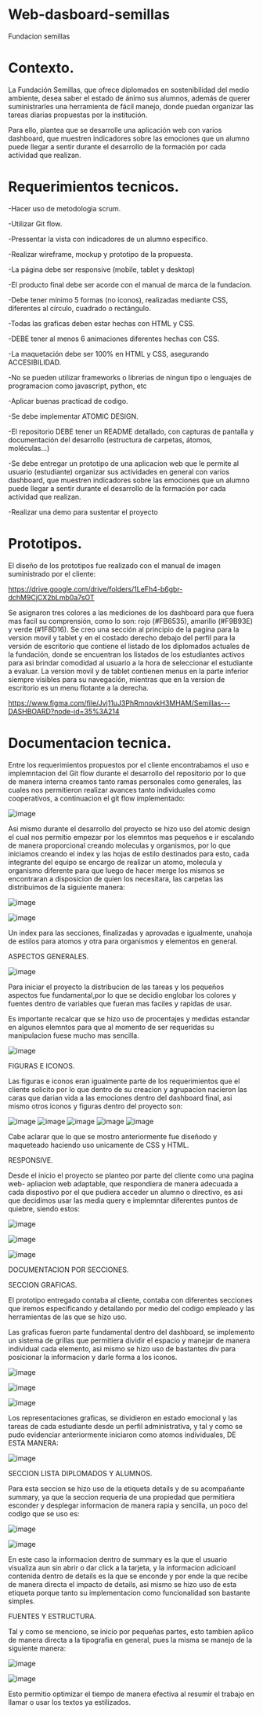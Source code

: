 # Web-dasboard-semillas
Fundacion semillas

# Contexto.

La Fundación Semillas, que ofrece diplomados en sostenibilidad del medio ambiente, desea saber el estado de ánimo sus alumnos, además de querer suministrarles una herramienta de fácil manejo, donde puedan organizar las tareas diarias propuestas por la institución.

Para ello, plantea que se desarrolle una aplicación web con varios dashboard, que muestren indicadores sobre las emociones que un alumno puede llegar a sentir durante el desarrollo de la formación por cada actividad que realizan.

# Requerimientos tecnicos.

-Hacer uso de metodologia scrum.

-Utilizar Git flow.

-Pressentar la vista con indicadores de un alumno especifico.

-Realizar wireframe, mockup y prototipo de la propuesta.

-La página debe ser responsive (mobile, tablet y desktop)

-El producto final debe ser acorde con el manual de marca de la fundacion.

-Debe tener mínimo 5 formas (no iconos), realizadas mediante CSS, diferentes al círculo, cuadrado o rectángulo.

-Todas las graficas deben estar hechas con HTML y CSS.

-DEBE tener al menos 6 animaciones diferentes hechas con CSS.

-La maquetación debe ser 100% en HTML y CSS, asegurando ACCESIBILIDAD.

-No se pueden utilizar frameworks o librerias de ningun tipo o lenguajes de programacion como javascript, python, etc

-Aplicar buenas practicad de codigo.

-Se debe implementar ATOMIC DESIGN.

-El repositorio DEBE tener un README detallado, con capturas de pantalla y documentación del desarrollo (estructura de carpetas, átomos, moléculas…)

-Se debe entregar un prototipo de una aplicacion web que le permite al usuario (estudiante) organizar sus actividades en general con varios dashboard, que muestren indicadores sobre las emociones que un alumno puede llegar a sentir durante el desarrollo de la formación por cada actividad que realizan.

-Realizar una demo para sustentar el proyecto


# Prototipos.

El diseño de los prototipos fue realizado con el manual de imagen suministrado por el cliente: 

https://drive.google.com/drive/folders/1LeFh4-b6gbr-dchM9CjCX2bLmb0a7sOT


Se asignaron tres colores a las mediciones de los dashboard para que fuera mas facil su comprensión, como lo son: rojo (#FB6535), amarillo (#F9B93E) y verde (#1F8D16).
Se creo una sección al principio de la pagina para la version movil y tablet y en el costado derecho debajo del perfil para la versión de escritorio que contiene el listado de los diplomados actuales de la fundación, donde se encuentran los listados de los estudiantes activos para asi brindar comodidad al usuario a la hora de seleccionar el estudiante a evaluar.
La version movil y de tablet contienen menus en la parte inferior siempre visibles para su navegación, mientras que en la version de escritorio es un menu flotante a la derecha.

https://www.figma.com/file/Jvj11uJ3PhRmnovkH3MHAM/Semillas---DASHBOARD?node-id=35%3A214


# Documentacion tecnica.

Entre los requerimientos propuestos por el cliente encontrabamos el uso e implemntacion del Git flow durante el desarrollo del repositorio por lo que de manera interna creamos tanto ramas personales como generales, las cuales nos permitieron realizar avances tanto individuales como cooperativos, a continuacion el git flow implementado:

![image](https://user-images.githubusercontent.com/114700033/199152165-81ba5fa7-c6e2-4722-acfd-e2ee08af0b3b.png)

Asi mismo durante el desarrollo del proyecto se hizo uso del atomic design el cual nos permitio empezar por los elemntos mas pequeños e ir escalando de manera proporcional creando moleculas y organismos, por lo que iniciamos creando el index y las hojas de estilo destinados para esto, cada integrante del equipo se encargo de realizar un atomo, molecula y organismo diferente para que luego de hacer merge los mismos se encontraran a disposicion de quien los necesitara, las carpetas las distribuimos de la siguiente manera:


![image](https://user-images.githubusercontent.com/114700033/199151524-94751197-ec6b-4c42-9e62-da3d95fd3619.png)

![image](https://user-images.githubusercontent.com/114700033/199151681-9ca6c862-916c-4cf0-8345-c4ae926e3380.png)


Un index para las secciones, finalizadas y aprovadas e igualmente, unahoja de estilos para atomos y otra para organismos y elementos en general.

ASPECTOS GENERALES.

![image](https://user-images.githubusercontent.com/114700033/199152556-5933f866-3dcd-440a-a8b7-9466d1f1f664.png)

Para iniciar el proyecto la distribucion de las tareas y los pequeños aspectos fue fundamental,por lo que se decidio englobar los colores y fuentes dentro de variables que fueran mas faciles y rapidas de usar.

Es importante recalcar que se hizo uso de procentajes y medidas estandar en algunos elemntos para que al momento de ser requeridas su manipulacion fuese mucho mas sencilla.

![image](https://user-images.githubusercontent.com/114700033/199152806-483b43ef-87ee-4170-83a4-cb6bed2fe324.png)

FIGURAS E ICONOS.

Las figuras e iconos eran igualmente parte de los requerimientos que el cliente solicito por lo que dentro de su creacion y agrupacion nacieron las caras que darian vida a las emociones dentro del dashboard final, asi mismo otros iconos y figuras dentro del proyecto son:

![image](https://user-images.githubusercontent.com/114700033/199153982-783cba42-1263-4f2c-b190-d123b43e36d2.png)
![image](https://user-images.githubusercontent.com/114700033/199154431-a6bba177-7de0-46e0-b302-768685862069.png)
![image](https://user-images.githubusercontent.com/114700033/199154556-7e0870b0-ce3c-4272-814a-30af6e800300.png)
![image](https://user-images.githubusercontent.com/114700033/199154486-c3245eef-c562-4277-9861-fcca4a7dcee0.png)
![image](https://user-images.githubusercontent.com/114700033/199219600-97d3fca6-cca3-49cb-8667-a9044190eacb.png)

Cabe aclarar que lo que se mostro anteriormente fue diseñodo y maqueteado haciendo uso unicamente de CSS y HTML.

RESPONSIVE.

Desde el inicio el proyecto se planteo por parte del cliente como una pagina web- apliacion web adaptable, que respondiera de manera adecuada a cada dispostivo por el que pudiera acceder un alumno o directivo, es asi que decidimos usar las media query e implemntar diferentes puntos de quiebre, siendo estos:

![image](https://user-images.githubusercontent.com/114700033/199155659-d7b476a0-f1ea-4633-9c5a-200fb36c8536.png)

![image](https://user-images.githubusercontent.com/114700033/199155740-b97a0654-1433-417b-88a8-c3f341b3714c.png)

![image](https://user-images.githubusercontent.com/114700033/199155812-a30e52f9-6b23-4f6c-b7cd-fd50db11ab00.png)


DOCUMENTACION POR SECCIONES.

SECCION GRAFICAS.

El prototipo entregado contaba al cliente, contaba con diferentes secciones que iremos especificando y detallando por medio del codigo empleado y las herramientas de las que se hizo uso.

Las graficas fueron parte fundamental dentro del dashboard, se implemento un sistema de grillas que permitiera dividir el espacio y manejar de manera individual cada elemento, asi mismo se hizo uso de bastantes div para posicionar la informacion y darle forma a los iconos.

![image](https://user-images.githubusercontent.com/114700033/199220287-79b3da64-e2ed-4d58-956f-44cfd3a71e26.png)

![image](https://user-images.githubusercontent.com/114700033/199222140-111beeab-76b8-4090-acb2-0236c51d008a.png)

![image](https://user-images.githubusercontent.com/114700033/199222196-4b824ea0-1629-4c42-91d5-a2787a3d9467.png)

Los representaciones graficas, se dividieron en estado emocional y las tareas de cada estudiante desde un perfil administrativa, y tal y como se pudo evidenciar anteriormente iniciaron como atomos individuales, DE ESTA MANERA:

![image](https://user-images.githubusercontent.com/114700033/199222666-133f5063-11aa-4655-b645-4ec630655c1f.png)


SECCION LISTA DIPLOMADOS Y ALUMNOS.

Para esta seccion se hizo uso de la etiqueta details y de su acompañante summary, ya que la seccion requeria de una propiedad que permitiera esconder y desplegar informacion de manera rapia y sencilla, un poco del codigo que se uso es:

![image](https://user-images.githubusercontent.com/114700033/199157729-f34bf1b2-5c65-4a7a-b0c3-dd8a75a82b7e.png)

![image](https://user-images.githubusercontent.com/114700033/199157993-2f6edb29-dfb3-4b34-a7b2-6f71acf55990.png)

En este caso la informacion dentro de summary es la que el usuario visualiza aun sin abrir o dar click a la tarjeta, y la informacion adicioanl contenida dentro de details es la que se enconde y por ende la que recibe de manera directa el impacto de details, asi mismo se hizo uso de esta etiqueta porque tanto su implementacion como funcionalidad son bastante simples.


FUENTES Y ESTRUCTURA.

Tal y como se menciono, se inicio por pequeñas partes, esto tambien aplico de manera directa a la tipografia en general, pues la misma se manejo de la siguiente manera:

![image](https://user-images.githubusercontent.com/114700033/199223132-068a0692-66d9-460b-9d27-aa5e609a90cf.png)

![image](https://user-images.githubusercontent.com/114700033/199223336-c5e7b681-dd5a-4d56-8cb2-7b35b4c44ed8.png)

Esto permitio optimizar el tiempo de manera efectiva al resumir el trabajo en llamar o usar los textos ya estilizados.

